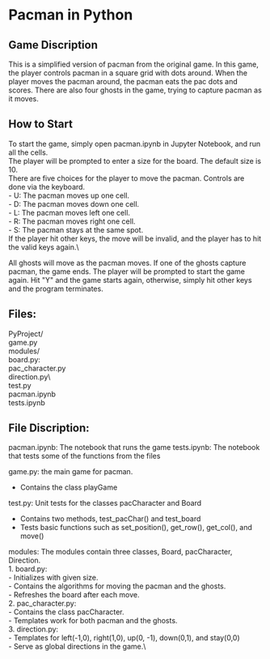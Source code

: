# Pacman in Python

## Game Discription

This is a simplified version of pacman from the original game. In this game, the player controls pacman in a square grid with dots around. When the player moves the pacman around, the pacman eats the pac dots and scores. There are also four ghosts in the game, trying to capture pacman as it moves. 

## How to Start

To start the game, simply open pacman.ipynb in Jupyter Notebook, and run all the cells. \
The player will be prompted to enter a size for the board. The default size is 10. \
There are five choices for the player to move the pacman. Controls are done via the keyboard.\
    - U: The pacman moves up one cell.\
    - D: The pacman moves down one cell.\
    - L: The pacman moves left one cell.\
    - R: The pacman moves right one cell.\
    - S: The pacman stays at the same spot.\
If the player hit other keys, the move will be invalid, and the player has to hit the valid keys again.\

All ghosts will move as the pacman moves. If one of the ghosts capture pacman, the game ends. The player will be prompted to start the game again. Hit "Y" and the game starts again, otherwise, simply hit other keys and the program terminates.
    
## Files:

PyProject/ \
game.py \
    modules/ \
    board.py:\
        pac_character.py\
        direction.py\            
test.py\
pacman.ipynb\
tests.ipynb

## File Discription:

pacman.ipynb: The notebook that runs the game
tests.ipynb: The notebook that tests some of the functions from the files

game.py: the main game for pacman.
   - Contains the class playGame

test.py: Unit tests for the classes pacCharacter and Board
   - Contains two methods, test_pacChar() and test_board
   - Tests basic functions such as set_position(), get_row(), get_col(), and move()

modules:
    The modules contain three classes, Board, pacCharacter, Direction.\
    1. board.py:\
        - Initializes with given size.\
        - Contains the algorithms for moving the pacman and the ghosts.\
        - Refreshes the board after each move.\
    2. pac_character.py:\
        - Contains the class pacCharacter.\
        - Templates work for both pacman and the ghosts.\
    3. direction.py:\
        - Templates for left(-1,0), right(1,0), up(0, -1), down(0,1), and stay(0,0)\
        - Serve as global directions in the game.\
      
